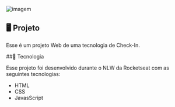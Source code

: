 
![imagem](https://github.com/bgmendes/nlw-unite/assets/88940814/c2f1cb54-c12d-49c6-a26b-dc11db99a421)

## 🖥️ Projeto

Esse é um projeto Web de uma tecnologia de Check-In.

##🚀 Tecnologia

Esse projeto foi desenvolvido durante o NLW da Rocketseat com as seguintes tecnologias:

- HTML
- CSS
- JavasScript
